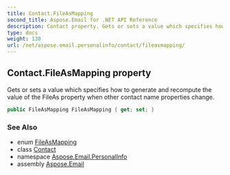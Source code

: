 ```yaml
---
title: Contact.FileAsMapping
second_title: Aspose.Email for .NET API Reference
description: Contact property. Gets or sets a value which specifies how to generate and recompute the value of the FileAs property when other contact name properties change
type: docs
weight: 130
url: /net/aspose.email.personalinfo/contact/fileasmapping/
---
```

## Contact.FileAsMapping property

Gets or sets a value which specifies how to generate and recompute the value of the FileAs property when other contact name properties change.

```csharp
public FileAsMapping FileAsMapping { get; set; }
```

### See Also

* enum [FileAsMapping](../../fileasmapping/)
* class [Contact](../)
* namespace [Aspose.Email.PersonalInfo](../../contact/)
* assembly [Aspose.Email](../../../)


